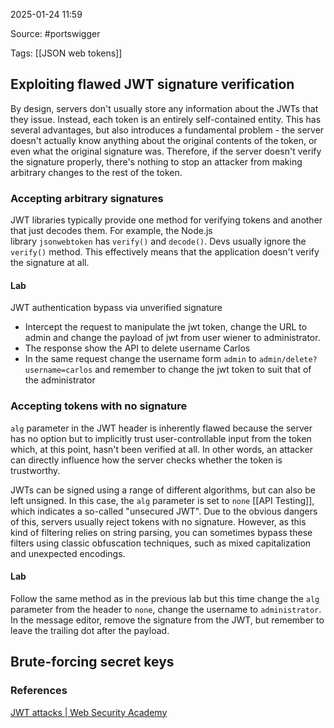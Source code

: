 
2025-01-24 11:59

Source: #portswigger 

Tags: [[JSON web tokens]]

## Exploiting flawed JWT signature verification

By design, servers don't usually store any information about the JWTs that they issue. Instead, each token is an entirely self-contained entity. This has several advantages, but also introduces a fundamental problem - the server doesn't actually know anything about the original contents of the token, or even what the original signature was. Therefore, if the server doesn't verify the signature properly, there's nothing to stop an attacker from making arbitrary changes to the rest of the token.
### Accepting arbitrary signatures

JWT libraries typically provide one method for verifying tokens and another that just decodes them. For example, the Node.js library `jsonwebtoken` has `verify()` and `decode()`. Devs usually ignore the `verify()` method. This effectively means that the application doesn't verify the signature at all.
#### Lab 
JWT authentication bypass via unverified signature

- Intercept the request to manipulate the jwt token, change the URL to admin and change the payload of jwt from user wiener to administrator. 
- The response show the API to delete username Carlos
- In the same request change the username form `admin` to `admin/delete?username=carlos` and remember to change the jwt token to suit that of the administrator  
### Accepting tokens with no signature

`alg` parameter in the JWT header is inherently flawed because the server has no option but to implicitly trust user-controllable input from the token which, at this point, hasn't been verified at all. In other words, an attacker can directly influence how the server checks whether the token is trustworthy.

JWTs can be signed using a range of different algorithms, but can also be left unsigned. In this case, the `alg` parameter is set to `none` [[API Testing]], which indicates a so-called "unsecured JWT". 
Due to the obvious dangers of this, servers usually reject tokens with no signature. However, as this kind of filtering relies on string parsing, you can sometimes bypass these filters using classic obfuscation techniques, such as mixed capitalization and unexpected encodings.
#### Lab

Follow the same method as in the previous lab but this time change the `alg` parameter from the header to `none`, change the username to `administrator`. In the message editor, remove the signature from the JWT, but remember to leave the trailing dot after the payload.
## Brute-forcing secret keys




### References
[JWT attacks | Web Security Academy](https://portswigger.net/web-security/jwt)